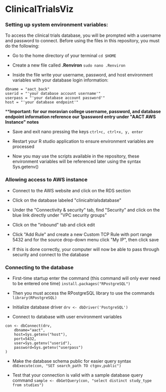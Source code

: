 # ClinicalTrialsViz

### Setting up system environment variables:

To access the clinical trials database, you will be prompted with a username and password to connect. Before using the files in this repository, you must do the following:

* Go to the home directory of your terminal `cd $HOME`

* Create a new file called __.Renviron__ `sudo nano .Renviron`

* Inside the file write your username, password, and host environment variables with your database login information:

``` 
dbname = "aact_back"
userid = "'your database account username'"
userpass = "'your database account password'"
host = "'your database endpoint'"
```

****Important: for our moravian college username, password, and database endpoint information reference our 1password entry under "AACT AWS Instance" notes**

* Save and exit nano pressing the keys `ctrl+c, ctrl+x, y, enter`

* Restart your R studio application to ensure environment variables are processed

* Now you may use the scripts available in the repository, these environment variables will be referenced later using the syntax Sys.getenv()

### Allowing access to AWS instance

* Connect to the AWS website and click on the RDS section

* Click on the database labeled "clinicaltrialsdatabase"

* Under the "Connectivity & security" tab, find "Security" and click on the blue link directly under "VPC security groups"

* Click on the "inbound" tab and click edit

* Click "Add Rule" and create a new Custom TCP Rule with port range 5432 and for the source drop-down menu click "My IP", then click save

* If this is done correctly, your computer will now be able to pass through security and connect to the database

### Connecting to the database

* First-time startup enter the command (this command will only ever need to be entered one time) `install.packages("RPostgreSQL")`

* Then you must access the RPostgreSQL library to use the commands `library(RPostgreSQL)`

* Initialize database driver `drv <- dbDriver('PostgreSQL')`

* Connect to database with user environment variables

```
con <- dbConnect(drv,    dbname="aact",    host=Sys.getenv("host"),    port=5432,    user=Sys.getenv("userid"),    password=Sys.getenv("userpass"))
```

* Make the database schema public for easier query syntax `dbExecute(con, "SET search_path TO ctgov,public")
`

* Test that your connection is valid with a sample database query command `sample <- dbGetQuery(con, "select distinct study_type from studies")`